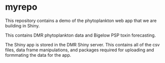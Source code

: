 # myrepo

This repository contains a demo of the phytoplankton
web app that we are building in Shiny. 

This contains DMR phytoplankton data and Bigelow PSP
toxin forecasting. 

The Shiny app is stored in the DMR Shiny server. This contains all of the csv files, data frame manipulations, and packages required for uploading and formmating the data for the app. 
